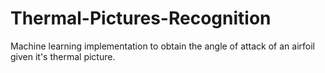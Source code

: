 # Thermal-Pictures-Recognition
Machine learning implementation to obtain the angle of attack of an airfoil given it's thermal picture.

